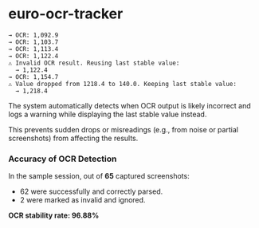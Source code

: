 # euro-ocr-tracker
```
→ OCR: 1,092.9
→ OCR: 1,103.7
→ OCR: 1,113.4
→ OCR: 1,122.4
⚠︎ Invalid OCR result. Reusing last stable value:
  → 1,122.4
→ OCR: 1,154.7
⚠︎ Value dropped from 1218.4 to 140.0. Keeping last stable value:
  → 1,218.4
```

The system automatically detects when OCR output is likely incorrect and logs a warning while displaying the last stable value instead.


This prevents sudden drops or misreadings (e.g., from noise or partial screenshots) from affecting the results.

### Accuracy of OCR Detection

In the sample session, out of **65** captured screenshots:
- 62 were successfully and correctly parsed.
- 2 were marked as invalid and ignored.

**OCR stability rate: 96.88%**
